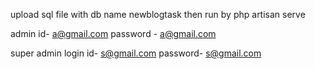 upload sql file with db name newblogtask
then run by php artisan serve

admin id- a@gmail.com 
password - a@gmail.com

super admin login id- s@gmail.com
  password- s@gmail.com
